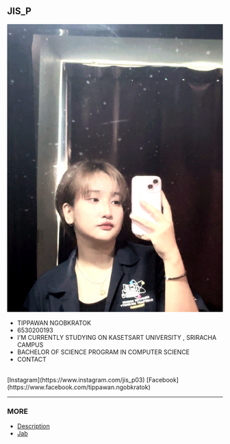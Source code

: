 ## JIS_P
![Profile](profile/Img_profile.jpg)
* TIPPAWAN NGOBKRATOK
* 6530200193
* I'M CURRENTLY STUDYING ON KASETSART UNIVERSITY , SRIRACHA CAMPUS
* BACHELOR OF SCIENCE PROGRAM IN COMPUTER SCIENCE
* CONTACT
<br>
[Instagram](https://www.instagram.com/jis_p03)
[Facebook](https://www.facebook.com/tippawan.ngobkratok)

---
### MORE
* [Description](description.md)
* [Jab](https://Jabjibi.github.io)

